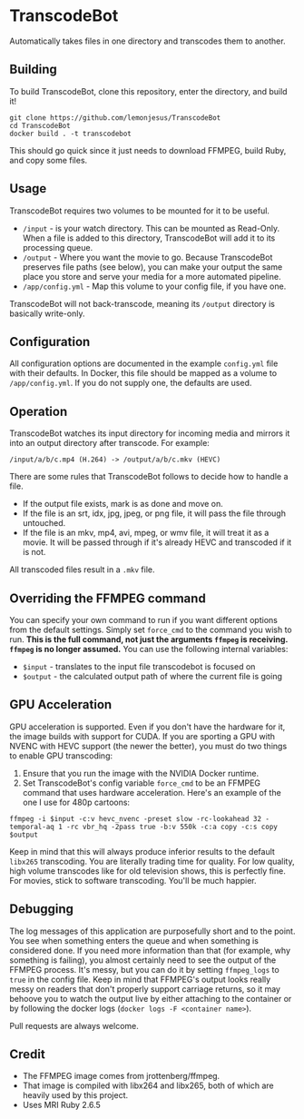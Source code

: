 # TranscodeBot
Automatically takes files in one directory and transcodes them to another.

## Building
To build TranscodeBot, clone this repository, enter the directory, and build it!

```
git clone https://github.com/lemonjesus/TranscodeBot
cd TranscodeBot
docker build . -t transcodebot
```

This should go quick since it just needs to download FFMPEG, build Ruby, and copy some files.

## Usage
TranscodeBot requires two volumes to be mounted for it to be useful.

* `/input` - is your watch directory. This can be mounted as Read-Only. When a file is added to this directory, TranscodeBot will add it to its processing queue. 
* `/output` - Where you want the movie to go. Because TranscodeBot preserves file paths (see below), you can make your output the same place you store and serve your media for a more automated pipeline.
* `/app/config.yml` - Map this volume to your config file, if you have one.

TranscodeBot will not back-transcode, meaning its `/output` directory is basically write-only.

## Configuration
All configuration options are documented in the example `config.yml` file with their defaults. In Docker, this file should be mapped as a volume to `/app/config.yml`. If you do not supply one, the defaults are used.

## Operation
TranscodeBot watches its input directory for incoming media and mirrors it into an output directory after transcode. For example:

```
/input/a/b/c.mp4 (H.264) -> /output/a/b/c.mkv (HEVC)
```

There are some rules that TranscodeBot follows to decide how to handle a file.

* If the output file exists, mark is as done and move on.
* If the file is an srt, idx, jpg, jpeg, or png file, it will pass the file through untouched.
* If the file is an mkv, mp4, avi, mpeg, or wmv file, it will treat it as a movie. It will be passed through if it's already HEVC and transcoded if it is not.

All transcoded files result in a `.mkv` file.

## Overriding the FFMPEG command
You can specify your own command to run if you want different options from the default settings. Simply set `force_cmd` to the command you wish to run. **This is the full command, not just the arguments `ffmpeg` is receiving. `ffmpeg` is no longer assumed.** You can use the following internal variables:

* `$input` - translates to the input file transcodebot is focused on
* `$output` - the calculated output path of where the current file is going

## GPU Acceleration
GPU acceleration is supported. Even if you don't have the hardware for it, the image builds with support for CUDA. If you are sporting a GPU with NVENC with HEVC support (the newer the better), you must do two things to enable GPU transcoding:

1. Ensure that you run the image with the NVIDIA Docker runtime.
2. Set TranscodeBot's config variable `force_cmd` to be an FFMPEG command that uses hardware acceleration. Here's an example of the one I use for 480p cartoons:

```
ffmpeg -i $input -c:v hevc_nvenc -preset slow -rc-lookahead 32 -temporal-aq 1 -rc vbr_hq -2pass true -b:v 550k -c:a copy -c:s copy $output
```

Keep in mind that this will always produce inferior results to the default `libx265` transcoding. You are literally trading time for quality. For low quality, high volume transcodes like for old television shows, this is perfectly fine. For movies, stick to software transcoding. You'll be much happier.

## Debugging
The log messages of this application are purposefully short and to the point. You see when something enters the queue and when something is considered done. If you need more information than that (for example, why something is failing), you almost certainly need to see the output of the FFMPEG process. It's messy, but you can do it by setting `ffmpeg_logs` to `true` in the config file. Keep in mind that FFMPEG's output looks really messy on readers that don't properly support carriage returns, so it may behoove you to watch the output live by either attaching to the container or by following the docker logs (`docker logs -F <container name>`).

Pull requests are always welcome.

## Credit
* The FFMPEG image comes from jrottenberg/ffmpeg.
* That image is compiled with libx264 and libx265, both of which are heavily used by this project.
* Uses MRI Ruby 2.6.5
